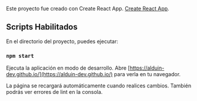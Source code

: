 Este proyecto fue creado con Create React App. [Create React App](https://github.com/facebook/create-react-app).

## Scripts Habilitados

En el directorio del proyecto, puedes ejecutar:

### `npm start`

Ejecuta la aplicación en modo de desarrollo.
Abre [https://alduin-dev.github.io/](https://alduin-dev.github.io/) para verla en tu navegador.

La página se recargará automáticamente cuando realices cambios.
También podrás ver errores de lint en la consola.
